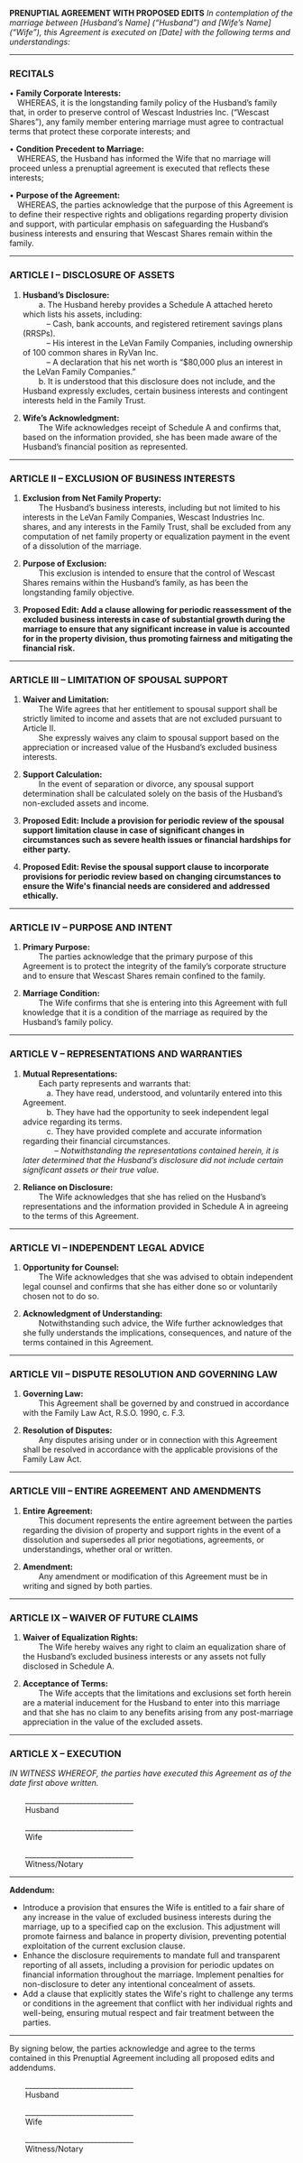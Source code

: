 **PRENUPTIAL AGREEMENT WITH PROPOSED EDITS**
*In contemplation of the marriage between [Husband’s Name] (“Husband”) and [Wife’s Name] (“Wife”), this Agreement is executed on [Date] with the following terms and understandings:*

---

### RECITALS

• **Family Corporate Interests:**  
  WHEREAS, it is the longstanding family policy of the Husband’s family that, in order to preserve control of Wescast Industries Inc. (“Wescast Shares”), any family member entering marriage must agree to contractual terms that protect these corporate interests; and

• **Condition Precedent to Marriage:**  
  WHEREAS, the Husband has informed the Wife that no marriage will proceed unless a prenuptial agreement is executed that reflects these interests;

• **Purpose of the Agreement:**  
  WHEREAS, the parties acknowledge that the purpose of this Agreement is to define their respective rights and obligations regarding property division and support, with particular emphasis on safeguarding the Husband’s business interests and ensuring that Wescast Shares remain within the family.

---

### ARTICLE I – DISCLOSURE OF ASSETS

1. **Husband’s Disclosure:**  
  a. The Husband hereby provides a Schedule A attached hereto which lists his assets, including:  
   – Cash, bank accounts, and registered retirement savings plans (RRSPs).  
   – His interest in the LeVan Family Companies, including ownership of 100 common shares in RyVan Inc.  
   – A declaration that his net worth is “$80,000 plus an interest in the LeVan Family Companies.”  
  b. It is understood that this disclosure does not include, and the Husband expressly excludes, certain business interests and contingent interests held in the Family Trust.

2. **Wife’s Acknowledgment:**  
  The Wife acknowledges receipt of Schedule A and confirms that, based on the information provided, she has been made aware of the Husband’s financial position as represented.

---

### ARTICLE II – EXCLUSION OF BUSINESS INTERESTS

1. **Exclusion from Net Family Property:**  
  The Husband’s business interests, including but not limited to his interests in the LeVan Family Companies, Wescast Industries Inc. shares, and any interests in the Family Trust, shall be excluded from any computation of net family property or equalization payment in the event of a dissolution of the marriage.

2. **Purpose of Exclusion:**  
  This exclusion is intended to ensure that the control of Wescast Shares remains within the Husband’s family, as has been the longstanding family objective.

3. **Proposed Edit: Add a clause allowing for periodic reassessment of the excluded business interests in case of substantial growth during the marriage to ensure that any significant increase in value is accounted for in the property division, thus promoting fairness and mitigating the financial risk.**

---

### ARTICLE III – LIMITATION OF SPOUSAL SUPPORT

1. **Waiver and Limitation:**  
  The Wife agrees that her entitlement to spousal support shall be strictly limited to income and assets that are not excluded pursuant to Article II.  
  She expressly waives any claim to spousal support based on the appreciation or increased value of the Husband’s excluded business interests.

2. **Support Calculation:**  
  In the event of separation or divorce, any spousal support determination shall be calculated solely on the basis of the Husband’s non-excluded assets and income.

3. **Proposed Edit: Include a provision for periodic review of the spousal support limitation clause in case of significant changes in circumstances such as severe health issues or financial hardships for either party.**

4. **Proposed Edit: Revise the spousal support clause to incorporate provisions for periodic review based on changing circumstances to ensure the Wife's financial needs are considered and addressed ethically.**

---

### ARTICLE IV – PURPOSE AND INTENT

1. **Primary Purpose:**  
  The parties acknowledge that the primary purpose of this Agreement is to protect the integrity of the family’s corporate structure and to ensure that Wescast Shares remain confined to the family.

2. **Marriage Condition:**  
  The Wife confirms that she is entering into this Agreement with full knowledge that it is a condition of the marriage as required by the Husband’s family policy.

---

### ARTICLE V – REPRESENTATIONS AND WARRANTIES

1. **Mutual Representations:**  
  Each party represents and warrants that:  
   a. They have read, understood, and voluntarily entered into this Agreement.  
   b. They have had the opportunity to seek independent legal advice regarding its terms.  
   c. They have provided complete and accurate information regarding their financial circumstances.  
    – *Notwithstanding the representations contained herein, it is later determined that the Husband’s disclosure did not include certain significant assets or their true value.*

2. **Reliance on Disclosure:**  
  The Wife acknowledges that she has relied on the Husband’s representations and the information provided in Schedule A in agreeing to the terms of this Agreement.

---

### ARTICLE VI – INDEPENDENT LEGAL ADVICE

1. **Opportunity for Counsel:**  
  The Wife acknowledges that she was advised to obtain independent legal counsel and confirms that she has either done so or voluntarily chosen not to do so.

2. **Acknowledgment of Understanding:**  
  Notwithstanding such advice, the Wife further acknowledges that she fully understands the implications, consequences, and nature of the terms contained in this Agreement.

---

### ARTICLE VII – DISPUTE RESOLUTION AND GOVERNING LAW

1. **Governing Law:**  
  This Agreement shall be governed by and construed in accordance with the Family Law Act, R.S.O. 1990, c. F.3.

2. **Resolution of Disputes:**  
  Any disputes arising under or in connection with this Agreement shall be resolved in accordance with the applicable provisions of the Family Law Act.

---

### ARTICLE VIII – ENTIRE AGREEMENT AND AMENDMENTS

1. **Entire Agreement:**  
  This document represents the entire agreement between the parties regarding the division of property and support rights in the event of a dissolution and supersedes all prior negotiations, agreements, or understandings, whether oral or written.

2. **Amendment:**  
  Any amendment or modification of this Agreement must be in writing and signed by both parties.

---

### ARTICLE IX – WAIVER OF FUTURE CLAIMS

1. **Waiver of Equalization Rights:**  
  The Wife hereby waives any right to claim an equalization share of the Husband’s excluded business interests or any assets not fully disclosed in Schedule A.

2. **Acceptance of Terms:**  
  The Wife accepts that the limitations and exclusions set forth herein are a material inducement for the Husband to enter into this marriage and that she has no claim to any benefits arising from any post-marriage appreciation in the value of the excluded assets.

---

### ARTICLE X – EXECUTION

*IN WITNESS WHEREOF, the parties have executed this Agreement as of the date first above written.*

  ______________________________  
  Husband

  ______________________________  
  Wife

  ______________________________  
  Witness/Notary

---

**Addendum:**
- Introduce a provision that ensures the Wife is entitled to a fair share of any increase in the value of excluded business interests during the marriage, up to a specified cap on the exclusion. This adjustment will promote fairness and balance in property division, preventing potential exploitation of the current exclusion clause.
- Enhance the disclosure requirements to mandate full and transparent reporting of all assets, including a provision for periodic updates on financial information throughout the marriage. Implement penalties for non-disclosure to deter any intentional concealment of assets.
- Add a clause that explicitly states the Wife's right to challenge any terms or conditions in the agreement that conflict with her individual rights and well-being, ensuring mutual respect and fair treatment between the parties.

---
By signing below, the parties acknowledge and agree to the terms contained in this Prenuptial Agreement including all proposed edits and addendums.

  ______________________________  
  Husband

  ______________________________  
  Wife

  ______________________________  
  Witness/Notary